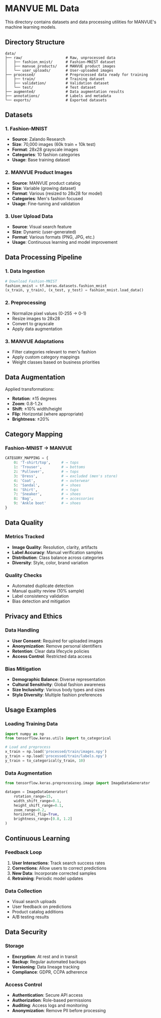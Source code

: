 # MANVUE ML Data

This directory contains datasets and data processing utilities for MANVUE's machine learning models.

## Directory Structure

```
data/
├── raw/                    # Raw, unprocessed data
│   ├── fashion_mnist/      # Fashion-MNIST dataset
│   ├── manvue_products/    # MANVUE product images
│   └── user_uploads/       # User-uploaded images
├── processed/              # Preprocessed data ready for training
│   ├── train/              # Training dataset
│   ├── validation/         # Validation dataset
│   └── test/               # Test dataset
├── augmented/              # Data augmentation results
├── annotations/            # Labels and metadata
└── exports/                # Exported datasets
```

## Datasets

### 1. Fashion-MNIST
- **Source**: Zalando Research
- **Size**: 70,000 images (60k train + 10k test)
- **Format**: 28x28 grayscale images
- **Categories**: 10 fashion categories
- **Usage**: Base training dataset

### 2. MANVUE Product Images
- **Source**: MANVUE product catalog
- **Size**: Variable (growing dataset)
- **Format**: Various (resized to 28x28 for model)
- **Categories**: Men's fashion focused
- **Usage**: Fine-tuning and validation

### 3. User Upload Data
- **Source**: Visual search feature
- **Size**: Dynamic (user-generated)
- **Format**: Various formats (PNG, JPG, etc.)
- **Usage**: Continuous learning and model improvement

## Data Processing Pipeline

### 1. Data Ingestion
```python
# Download Fashion-MNIST
fashion_mnist = tf.keras.datasets.fashion_mnist
(x_train, y_train), (x_test, y_test) = fashion_mnist.load_data()
```

### 2. Preprocessing
- Normalize pixel values (0-255 → 0-1)
- Resize images to 28x28
- Convert to grayscale
- Apply data augmentation

### 3. MANVUE Adaptations
- Filter categories relevant to men's fashion
- Apply custom category mappings
- Weight classes based on business priorities

## Data Augmentation

Applied transformations:
- **Rotation**: ±15 degrees
- **Zoom**: 0.8-1.2x
- **Shift**: ±10% width/height
- **Flip**: Horizontal (where appropriate)
- **Brightness**: ±20%

## Category Mapping

### Fashion-MNIST → MANVUE
```python
CATEGORY_MAPPING = {
    0: 'T-shirt/top',     # → tops
    1: 'Trouser',         # → bottoms
    2: 'Pullover',        # → tops
    3: 'Dress',           # → excluded (men's store)
    4: 'Coat',            # → outerwear
    5: 'Sandal',          # → shoes
    6: 'Shirt',           # → tops
    7: 'Sneaker',         # → shoes
    8: 'Bag',             # → accessories
    9: 'Ankle boot'       # → shoes
}
```

## Data Quality

### Metrics Tracked
- **Image Quality**: Resolution, clarity, artifacts
- **Label Accuracy**: Manual verification samples
- **Distribution**: Class balance across categories
- **Diversity**: Style, color, brand variation

### Quality Checks
- Automated duplicate detection
- Manual quality review (10% sample)
- Label consistency validation
- Bias detection and mitigation

## Privacy and Ethics

### Data Handling
- **User Consent**: Required for uploaded images
- **Anonymization**: Remove personal identifiers
- **Retention**: Clear data lifecycle policies
- **Access Control**: Restricted data access

### Bias Mitigation
- **Demographic Balance**: Diverse representation
- **Cultural Sensitivity**: Global fashion awareness
- **Size Inclusivity**: Various body types and sizes
- **Style Diversity**: Multiple fashion preferences

## Usage Examples

### Loading Training Data
```python
import numpy as np
from tensorflow.keras.utils import to_categorical

# Load and preprocess
x_train = np.load('processed/train/images.npy')
y_train = np.load('processed/train/labels.npy')
y_train = to_categorical(y_train, 10)
```

### Data Augmentation
```python
from tensorflow.keras.preprocessing.image import ImageDataGenerator

datagen = ImageDataGenerator(
    rotation_range=15,
    width_shift_range=0.1,
    height_shift_range=0.1,
    zoom_range=0.2,
    horizontal_flip=True,
    brightness_range=[0.8, 1.2]
)
```

## Continuous Learning

### Feedback Loop
1. **User Interactions**: Track search success rates
2. **Corrections**: Allow users to correct predictions
3. **New Data**: Incorporate corrected samples
4. **Retraining**: Periodic model updates

### Data Collection
- Visual search uploads
- User feedback on predictions
- Product catalog additions
- A/B testing results

## Data Security

### Storage
- **Encryption**: At rest and in transit
- **Backup**: Regular automated backups
- **Versioning**: Data lineage tracking
- **Compliance**: GDPR, CCPA adherence

### Access Control
- **Authentication**: Secure API access
- **Authorization**: Role-based permissions
- **Auditing**: Access logs and monitoring
- **Anonymization**: Remove PII before processing
